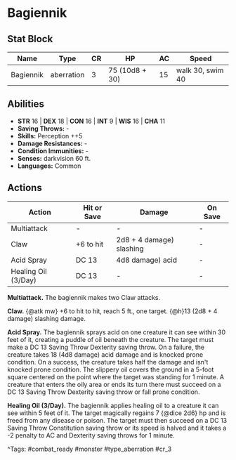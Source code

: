 # Bagiennik

## Stat Block

| Name | Type | CR | HP | AC | Speed |
|------|------|----|----|----|-------|
| Bagiennik | aberration | 3 | 75 (10d8 + 30) | 15 | walk 30, swim 40 |

## Abilities

- **STR** 16 | **DEX** 18 | **CON** 16 | **INT** 9 | **WIS** 16 | **CHA** 11
- **Saving Throws:** -  
- **Skills:** Perception ++5  
- **Damage Resistances:** -  
- **Condition Immunities:** -  
- **Senses:** darkvision 60 ft.  
- **Languages:** Common


## Actions

| Action | Hit or Save | Damage | On Save |
|--------|--------------|--------|----------|
| Multiattack | - | - | - |
| Claw | +6 to hit | 2d8 + 4 damage) slashing | - |
| Acid Spray | DC 13 | 4d8 damage) acid | - |
| Healing Oil (3/Day) | DC 13 | - | - |

**Multiattack.** The bagiennik makes two Claw attacks.

**Claw.** {@atk mw} +6 to hit to hit, reach 5 ft., one target. {@h}13 (2d8 + 4 damage) slashing damage.

**Acid Spray.** The bagiennik sprays acid on one creature it can see within 30 feet of it, creating a puddle of oil beneath the creature. The target must make a DC 13 Saving Throw Dexterity saving throw. On a failure, the creature takes 18 (4d8 damage) acid damage and is knocked prone condition. On a success, the creature takes half the damage and isn't knocked prone condition. The slippery oil covers the ground in a 5-foot square centered on the point where the target was standing for 1 minute. A creature that enters the oily area or ends its turn there must succeed on a DC 13 Saving Throw Dexterity saving throw or fall prone condition.

**Healing Oil (3/Day).** The bagiennik applies healing oil to a creature it can see within 5 feet of it. The target magically regains 7 {@dice 2d6} hp and is freed from any disease or poison. The target must then succeed on a DC 13 Saving Throw Constitution saving throw or its speed is halved and it takes a -2 penalty to AC and Dexterity saving throws for 1 minute.


^Tags: #combat_ready #monster #type_aberration #cr_3